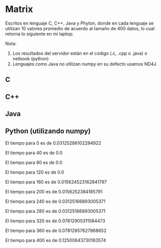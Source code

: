 # Matrix #

Escritos en lenguaje C, C++, Java y Phyton, donde en cada lenguaje se utilizan 10 valores promedio de acuerdo al tamaño de 400 datos, lo cual retorna lo siguiente en mi laptop:

Nota:

1. Los resultados del servidor están en el código (.c, .cpp o .java) o netbook (python)
2. Lenguajes como Java no utilizan numpy en su defecto usamos ND4J

## C ##
## C++ ##
## Java ##
## Python (utilizando numpy) ##

El tiempo para  0  es de  0.03125286102294922

El tiempo para  40  es de  0.0

El tiempo para  80  es de  0.0

El tiempo para  120  es de  0.0

El tiempo para  160  es de  0.015624523162841797

El tiempo para  200  es de  0.0156252384185791

El tiempo para  240  es de  0.03125166893005371

El tiempo para  280  es de  0.03125166893005371

El tiempo para  320  es de  0.07812905311584473

El tiempo para  360  es de  0.07812857627868652

El tiempo para  400  es de  0.12500643730163574
